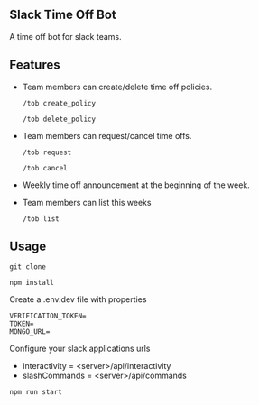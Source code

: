 ## Slack Time Off Bot

A time off bot for slack teams.

## Features

* Team members can create/delete time off policies.


  ```/tob create_policy```

  ```/tob delete_policy```
* Team members can request/cancel time offs.
  
  ```/tob request```

  ```/tob cancel```

* Weekly time off announcement at the beginning of the week.
* Team members can list this weeks
  
  ```/tob list```

## Usage
```shell 
git clone
```
```shell 
npm install
```
Create a .env.dev file with properties
```shell
VERIFICATION_TOKEN=
TOKEN=
MONGO_URL=
```
Configure your slack applications urls
- interactivity = \<server\>/api/interactivity
- slashCommands = \<server\>/api/commands
```shell 
npm run start
```
